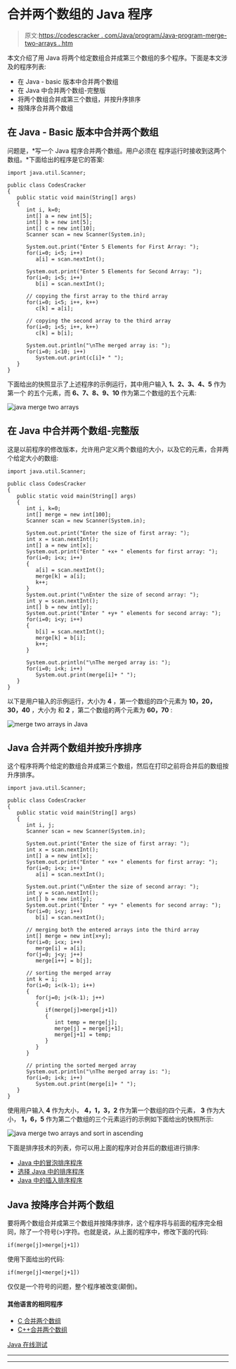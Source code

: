 # 合并两个数组的 Java 程序

> 原文:[https://codescracker . com/Java/program/Java-program-merge-two-arrays . htm](https://codescracker.com/java/program/java-program-merge-two-arrays.htm)

本文介绍了用 Java 将两个给定数组合并成第三个数组的多个程序。下面是本文涉及的程序列表:

*   在 Java - basic 版本中合并两个数组
*   在 Java 中合并两个数组-完整版
*   将两个数组合并成第三个数组，并按升序排序
*   按降序合并两个数组

## 在 Java - Basic 版本中合并两个数组

问题是，*写一个 Java 程序合并两个数组。用户必须在 程序运行时接收到这两个数组。*下面给出的程序是它的答案:

```
import java.util.Scanner;

public class CodesCracker
{
   public static void main(String[] args)
   {
      int i, k=0;
      int[] a = new int[5];
      int[] b = new int[5];
      int[] c = new int[10];
      Scanner scan = new Scanner(System.in);

      System.out.print("Enter 5 Elements for First Array: ");
      for(i=0; i<5; i++)
         a[i] = scan.nextInt();

      System.out.print("Enter 5 Elements for Second Array: ");
      for(i=0; i<5; i++)
         b[i] = scan.nextInt();

      // copying the first array to the third array
      for(i=0; i<5; i++, k++)
         c[k] = a[i];

      // copying the second array to the third array
      for(i=0; i<5; i++, k++)
         c[k] = b[i];

      System.out.println("\nThe merged array is: ");
      for(i=0; i<10; i++)
         System.out.print(c[i]+ " ");
   }
}
```

下面给出的快照显示了上述程序的示例运行，其中用户输入 **1、2、3、4、5** 作为第一个 的五个元素，而 **6、7、8、9、10** 作为第二个数组的五个元素:

![java merge two arrays](../Images/f86019a066bf3a42e3ed05a56ed77b21.png)

## 在 Java 中合并两个数组-完整版

这是以前程序的修改版本，允许用户定义两个数组的大小，以及它的元素，合并两个给定大小的数组:

```
import java.util.Scanner;

public class CodesCracker
{
   public static void main(String[] args)
   {
      int i, k=0;
      int[] merge = new int[100];
      Scanner scan = new Scanner(System.in);

      System.out.print("Enter the size of first array: ");
      int x = scan.nextInt();
      int[] a = new int[x];
      System.out.print("Enter " +x+ " elements for first array: ");
      for(i=0; i<x; i++)
      {
         a[i] = scan.nextInt();
         merge[k] = a[i];
         k++;
      }
      System.out.print("\nEnter the size of second array: ");
      int y = scan.nextInt();
      int[] b = new int[y];
      System.out.print("Enter " +y+ " elements for second array: ");
      for(i=0; i<y; i++)
      {
         b[i] = scan.nextInt();
         merge[k] = b[i];
         k++;
      }

      System.out.println("\nThe merged array is: ");
      for(i=0; i<k; i++)
         System.out.print(merge[i]+ " ");
   }
}
```

以下是用户输入的示例运行，大小为 **4** ，第一个数组的四个元素为 **10，20，30，40** ，大小为 和 **2** ，第二个数组的两个元素为 **60，70** :

![merge two arrays in Java](../Images/fabda7dbe75e4e248ae85e06cbbf5109.png)

## Java 合并两个数组并按升序排序

这个程序将两个给定的数组合并成第三个数组，然后在打印之前将合并后的数组按升序排序。

```
import java.util.Scanner;

public class CodesCracker
{
   public static void main(String[] args)
   {
      int i, j;
      Scanner scan = new Scanner(System.in);

      System.out.print("Enter the size of first array: ");
      int x = scan.nextInt();
      int[] a = new int[x];
      System.out.print("Enter " +x+ " elements for first array: ");
      for(i=0; i<x; i++)
         a[i] = scan.nextInt();

      System.out.print("\nEnter the size of second array: ");
      int y = scan.nextInt();
      int[] b = new int[y];
      System.out.print("Enter " +y+ " elements for second array: ");
      for(i=0; i<y; i++)
         b[i] = scan.nextInt();

      // merging both the entered arrays into the third array
      int[] merge = new int[x+y];
      for(i=0; i<x; i++)
         merge[i] = a[i];
      for(j=0; j<y; j++)
         merge[i++] = b[j];

      // sorting the merged array
      int k = i;
      for(i=0; i<(k-1); i++)
      {
         for(j=0; j<(k-1); j++)
         {
            if(merge[j]>merge[j+1])
            {
               int temp = merge[j];
               merge[j] = merge[j+1];
               merge[j+1] = temp;
            }
         }
      }

      // printing the sorted merged array
      System.out.println("\nThe merged array is: ");
      for(i=0; i<k; i++)
         System.out.print(merge[i]+ " ");
   }
}
```

使用用户输入 **4** 作为大小， **4，1，3，2** 作为第一个数组的四个元素， **3** 作为大小， **1，6，5** 作为第二个数组的三个元素运行的示例如下面给出的快照所示:

![java merge two arrays and sort in ascending](../Images/c0528fb41c80a2b4958678b0ad677c8e.png)

下面是排序技术的列表，你可以用上面的程序对合并后的数组进行排序:

*   [Java 中的冒泡排序程序](/java/program/java-program-bubble-sort.htm)
*   [选择 Java 中的排序程序](/java/program/java-program-selection-sort.htm)
*   [Java 中的插入排序程序](/java/program/java-program-Insertion-sort.htm)

## Java 按降序合并两个数组

要将两个数组合并成第三个数组并按降序排序，这个程序将与前面的程序完全相同，除了一个符号(>)字符。也就是说，从上面的程序中，修改下面的代码:

```
if(merge[j]>merge[j+1])
```

使用下面给出的代码:

```
if(merge[j]<merge[j+1])
```

仅仅是一个符号的问题，整个程序被改变(颠倒)。

#### 其他语言的相同程序

*   [C 合并两个数组](/c/program/c-program-merge-two-arrays.htm)
*   [C++合并两个数组](/cpp/program/cpp-program-merge-two-arrays.htm)

[Java 在线测试](/exam/showtest.php?subid=1)

* * *

* * *